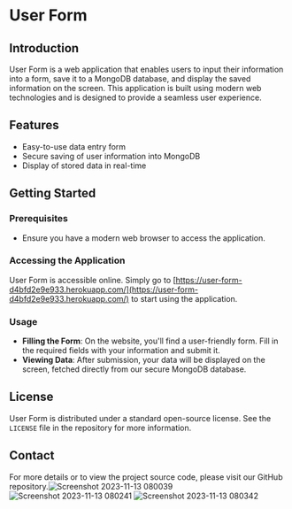 # User Form

## Introduction
User Form is a web application that enables users to input their information into a form, save it to a MongoDB database, and display the saved information on the screen. This application is built using modern web technologies and is designed to provide a seamless user experience.

## Features
- Easy-to-use data entry form
- Secure saving of user information into MongoDB
- Display of stored data in real-time

## Getting Started

### Prerequisites
- Ensure you have a modern web browser to access the application.

### Accessing the Application
User Form is accessible online. Simply go to [https://user-form-d4bfd2e9e933.herokuapp.com/](https://user-form-d4bfd2e9e933.herokuapp.com/) to start using the application.

### Usage
- **Filling the Form**: On the website, you'll find a user-friendly form. Fill in the required fields with your information and submit it.
- **Viewing Data**: After submission, your data will be displayed on the screen, fetched directly from our secure MongoDB database.

## License
User Form is distributed under a standard open-source license. See the `LICENSE` file in the repository for more information.

## Contact
For more details or to view the project source code, please visit our GitHub repository.![Screenshot 2023-11-13 080039](https://github.com/jameswhitaker007/user-form/assets/138829204/ce61c9e5-6e27-4a63-b8e4-fa14936b0fa3)
![Screenshot 2023-11-13 080241](https://github.com/jameswhitaker007/user-form/assets/138829204/90916062-fd97-4990-a4be-7e3523cb1956)
![Screenshot 2023-11-13 080342](https://github.com/jameswhitaker007/user-form/assets/138829204/c2bfdbec-8c1c-4077-ad06-8c9034f2c15d)
